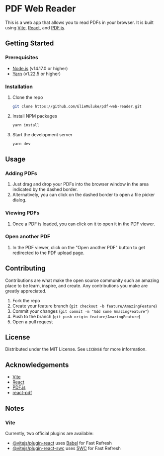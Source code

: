 # PDF Web Reader

This is a web app that allows you to read PDFs in your browser. It is built using [Vite](https://vitejs.dev/), [React](https://reactjs.org/), and [PDF.js](https://mozilla.github.io/pdf.js/).

## Getting Started

### Prerequisites

- [Node.js](https://nodejs.org/en/) (v14.17.0 or higher)
- [Yarn](https://yarnpkg.com/) (v1.22.5 or higher)

### Installation

1. Clone the repo

   ```sh
   git clone https://github.com/ElieMuluke/pdf-web-reader.git
   ```

2. Install NPM packages

   ```sh
   yarn install
   ```

3. Start the development server

   ```sh
   yarn dev
   ```

## Usage

### Adding PDFs

1. Just drag and drop your PDFs into the browser window in the area indicated by the dashed border.
2. Alternatively, you can click on the dashed border to open a file picker dialog.

### Viewing PDFs

1. Once a PDF is loaded, you can click on it to open it in the PDF viewer.

### Open another PDF

1. In the PDF viewer, click on the "Open another PDF" button to get redirected to the PDF upload page.

## Contributing

Contributions are what make the open source community such an amazing place to be learn, inspire, and create. Any contributions you make are greatly appreciated.

1. Fork the repo
2. Create your feature branch (`git checkout -b feature/AmazingFeature`)
3. Commit your changes (`git commit -m "Add some AmazingFeature"`)
4. Push to the branch (`git push origin feature/AmazingFeature`)
5. Open a pull request

## License

Distributed under the MIT License. See `LICENSE` for more information.

## Acknowledgements

- [Vite](https://vitejs.dev/)
- [React](https://reactjs.org/)
- [PDF.js](https://mozilla.github.io/pdf.js/)
- [react-pdf](https://react-pdf.org/)

## Notes

### Vite

Currently, two official plugins are available:

- [@vitejs/plugin-react](https://github.com/vitejs/vite-plugin-react/blob/main/packages/plugin-react/README.md) uses [Babel](https://babeljs.io/) for Fast Refresh
- [@vitejs/plugin-react-swc](https://github.com/vitejs/vite-plugin-react-swc) uses [SWC](https://swc.rs/) for Fast Refresh
